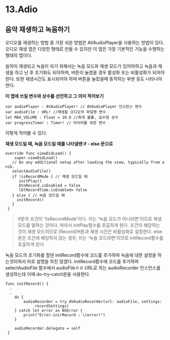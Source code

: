 # 13.Adio
## 음악 재생하고 녹음하기

오디오를 재생하는 방법 중 가장 쉬운 방법은 AVAudioPlayer을 사용하는 방법이 있다.
오디오 재생 앱은 다양한 형태로 만들 수 있지만 이 앱은 가장 기본적인 기능을 수행하는 형태의 앱이다.

음악이 재생되고 녹음이 되기 위해서는 녹음 모드와 재생 모드가 있어야하고 녹음과 재생을 하고 난 후 초기화도 되야하며, 버튼이 눌렸을 경우 활성화 또는 비활성화가 되어야 한다. 
또한 재생시간도 표시되어야 하며 버튼을 눌렀을때 동작하는 부분 등도 나타나야한다.

**이 앱에 쓰일 변수와 상수를 선언하고 그 의미 적어보기**
```
var audioPlayer : AVAudioPlayer! // AVAudioPlayer 인스턴스 변수
var audioFile : URL! //재생할 오디오의 파일명 변수
let MAX_VOLUME : Float = 10.0 //최대 볼륨, 실수형 상수
var progressTimer : Timer! // 타이머를 위한 변수
```
이렇게 적어볼 수 있다.

**재생 모드일 때, 녹음 모드일 때를 나타낼땐 if - else 문으로**
```
override func viewDidLoad() {
    super.viewDidLoad()
   // Do any additional setup after loading the view, typically from a nib.
   selectAudioFile()
   if !isRecordMode { // 재생 모드일 때
      initPlay()
      btnRecord.isEnabled = false
      lblRecordTime.isEnabled= false
   } else { // 녹음 모드일 때
     initRecord()
   }
 }
 ```
 > if문의 조건이 '!isRecordMode'이다. 이는 '녹음 모드가 아니라면'이므로 재생 모드를 말하는 것이다. 따라서 initPlay함수를 호출하게 된다. 
 > 조건이 해당하는 것이 재생 모드이므로 [Record]버튼과 재생 시간은 비활성화로 설정한다.
 > else문은 조건에 해당하지 않는 경우, 이는 '녹음 모드라면'이므로 initRecord함수를 호출하게 된다.

녹음 모드의 초기화를 할댄 initRecord함수에 코드를 추가하여 녹음에 대한 설정을 하는것이여서 따로 설명을 하진 않겠다.
initRecord함수에 코드를 추가하여 selectAudioFile 함수에서 audioFileㅇㄹ URL로 하는 audioRecorder 인스턴스를 생성하는데 이때 do-try-catch문을 사용한다.
```
func initRecord() { 
  .
  .
    do {
        audioRecorder = try AVAudioRecorder(url: audioFile, settings:
             recordSettings)
    } catch let error as NSError {
        print("Error-inirRecord : \(error)")
    }
    
    audioRecorder.delegate = self
 }
 ```

